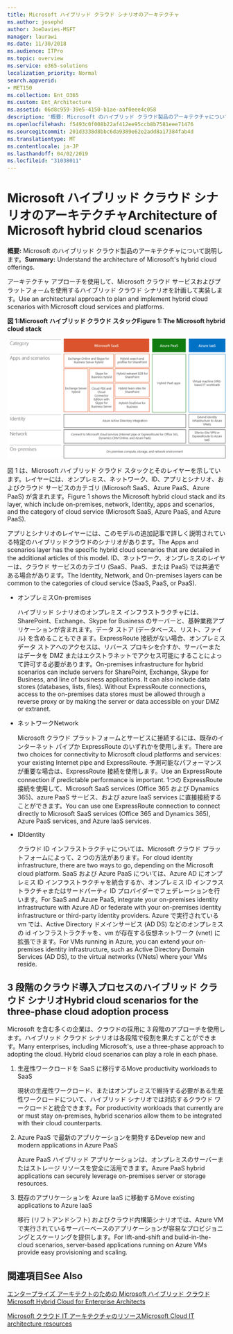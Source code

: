 ```yaml
---
title: Microsoft ハイブリッド クラウド シナリオのアーキテクチャ
ms.author: josephd
author: JoeDavies-MSFT
manager: laurawi
ms.date: 11/30/2018
ms.audience: ITPro
ms.topic: overview
ms.service: o365-solutions
localization_priority: Normal
search.appverid:
- MET150
ms.collection: Ent_O365
ms.custom: Ent_Architecture
ms.assetid: 06d8c959-39e5-4150-b1ae-aaf0eee4c058
description: '概要: Microsoft のハイブリッド クラウド製品のアーキテクチャについて説明します。'
ms.openlocfilehash: f5493c0f008b22af412ee95ccb8b7581eee71476
ms.sourcegitcommit: 201d3338d8bbc6da9389e62e2add8a17384fab4d
ms.translationtype: MT
ms.contentlocale: ja-JP
ms.lasthandoff: 04/02/2019
ms.locfileid: "31038011"
---
```

# <a name="architecture-of-microsoft-hybrid-cloud-scenarios"></a><span data-ttu-id="ceca7-103">Microsoft ハイブリッド クラウド シナリオのアーキテクチャ</span><span class="sxs-lookup"><span data-stu-id="ceca7-103">Architecture of Microsoft hybrid cloud scenarios</span></span>

 <span data-ttu-id="ceca7-104">**概要:** Microsoft のハイブリッド クラウド製品のアーキテクチャについて説明します。</span><span class="sxs-lookup"><span data-stu-id="ceca7-104">**Summary:** Understand the architecture of Microsoft's hybrid cloud offerings.</span></span>
  
<span data-ttu-id="ceca7-105">アーキテクチャ アプローチを使用して、Microsoft クラウド サービスおよびプラットフォームを使用するハイブリッド クラウド シナリオを計画して実装します。</span><span class="sxs-lookup"><span data-stu-id="ceca7-105">Use an architectural approach to plan and implement hybrid cloud scenarios with Microsoft cloud services and platforms.</span></span>
  
<span data-ttu-id="ceca7-106">**図 1:Microsoft ハイブリッド クラウド スタック**</span><span class="sxs-lookup"><span data-stu-id="ceca7-106">**Figure 1: The Microsoft hybrid cloud stack**</span></span>

![Microsoft ハイブリッド クラウド スタック](media/Hybrid-Poster/Hybrid-Cloud-Stack.png)
  
<span data-ttu-id="ceca7-108">図 1 は、Microsoft ハイブリッド クラウド スタックとそのレイヤーを示しています。レイヤーには、オンプレミス、ネットワーク、ID、アプリとシナリオ、およびクラウド サービスのカテゴリ (Microsoft SaaS、Azure PaaS、Azure PaaS) が含まれます。</span><span class="sxs-lookup"><span data-stu-id="ceca7-108">Figure 1 shows the Microsoft hybrid cloud stack and its layer, which include on-premises, network, Identity, apps and scenarios, and the category of cloud service (Microsoft SaaS, Azure PaaS, and Azure PaaS).</span></span>
  
<span data-ttu-id="ceca7-109">アプリとシナリオのレイヤーには、このモデルの追加記事で詳しく説明されている特定のハイブリッドクラウドのシナリオがあります。</span><span class="sxs-lookup"><span data-stu-id="ceca7-109">The Apps and scenarios layer has the specific hybrid cloud scenarios that are detailed in the additional articles of this model.</span></span> <span data-ttu-id="ceca7-110">ID、ネットワーク、オンプレミスのレイヤーは、クラウド サービスのカテゴリ (SaaS、PaaS、または PaaS) では共通である場合があります。</span><span class="sxs-lookup"><span data-stu-id="ceca7-110">The Identity, Network, and On-premises layers can be common to the categories of cloud service (SaaS, PaaS, or PaaS).</span></span>
  
- <span data-ttu-id="ceca7-111">オンプレミス</span><span class="sxs-lookup"><span data-stu-id="ceca7-111">On-premises</span></span>
    
    <span data-ttu-id="ceca7-p102">ハイブリッド シナリオのオンプレミス インフラストラクチャには、SharePoint、Exchange、Skype for Business のサーバーと、基幹業務アプリケーションが含まれます。データ ストア (データベース、リスト、ファイル) を含めることもできます。ExpressRoute 接続がない場合、オンプレミス データ ストアへのアクセスは、リバース プロキシを介すか、サーバーまたはデータを DMZ またはエクストラネットでアクセス可能にすることによって許可する必要があります。</span><span class="sxs-lookup"><span data-stu-id="ceca7-p102">On-premises infrastructure for hybrid scenarios can include servers for SharePoint, Exchange, Skype for Business, and line of business applications. It can also include data stores (databases, lists, files). Without ExpressRoute connections, access to the on-premises data stores must be allowed through a reverse proxy or by making the server or data accessible on your DMZ or extranet.</span></span>
    
- <span data-ttu-id="ceca7-115">ネットワーク</span><span class="sxs-lookup"><span data-stu-id="ceca7-115">Network</span></span>
    
    <span data-ttu-id="ceca7-116">Microsoft クラウド プラットフォームとサービスに接続するには、既存のインターネット パイプか ExpressRoute のいずれかを使用します。</span><span class="sxs-lookup"><span data-stu-id="ceca7-116">There are two choices for connectivity to Microsoft cloud platforms and services: your existing Internet pipe and ExpressRoute.</span></span> <span data-ttu-id="ceca7-117">予測可能なパフォーマンスが重要な場合は、ExpressRoute 接続を使用します。</span><span class="sxs-lookup"><span data-stu-id="ceca7-117">Use an ExpressRoute connection if predictable performance is important.</span></span> <span data-ttu-id="ceca7-118">1つの ExpressRoute 接続を使用して、Microsoft SaaS services (Office 365 および Dynamics 365)、azure PaaS サービス、および azure IaaS services に直接接続することができます。</span><span class="sxs-lookup"><span data-stu-id="ceca7-118">You can use one ExpressRoute connection to connect directly to Microsoft SaaS services (Office 365 and Dynamics 365), Azure PaaS services, and Azure IaaS services.</span></span>
    
- <span data-ttu-id="ceca7-119">ID</span><span class="sxs-lookup"><span data-stu-id="ceca7-119">Identity</span></span>
    
    <span data-ttu-id="ceca7-120">クラウド ID インフラストラクチャについては、Microsoft クラウド プラットフォームによって、2 つの方法があります。</span><span class="sxs-lookup"><span data-stu-id="ceca7-120">For cloud identity infrastructure, there are two ways to go, depending on the Microsoft cloud platform.</span></span> <span data-ttu-id="ceca7-121">SaaS および Azure PaaS については、Azure AD にオンプレミス ID インフラストラクチャを統合するか、オンプレミス ID インフラストラクチャまたはサードパーティ ID プロバイダーでフェデレーションを行います。</span><span class="sxs-lookup"><span data-stu-id="ceca7-121">For SaaS and Azure PaaS, integrate your on-premises identity infrastructure with Azure AD or federate with your on-premises identity infrastructure or third-party identity providers.</span></span> <span data-ttu-id="ceca7-122">Azure で実行されている vm では、Active Directory ドメインサービス (AD DS) などのオンプレミスの id インフラストラクチャを、vm が存在する仮想ネットワーク (vnet) に拡張できます。</span><span class="sxs-lookup"><span data-stu-id="ceca7-122">For VMs running in Azure, you can extend your on-premises identity infrastructure, such as Active Directory Domain Services (AD DS), to the virtual networks (VNets) where your VMs reside.</span></span>
    
## <a name="hybrid-cloud-scenarios-for-the-three-phase-cloud-adoption-process"></a><span data-ttu-id="ceca7-123">3 段階のクラウド導入プロセスのハイブリッド クラウド シナリオ</span><span class="sxs-lookup"><span data-stu-id="ceca7-123">Hybrid cloud scenarios for the three-phase cloud adoption process</span></span>

<span data-ttu-id="ceca7-p105">Microsoft を含む多くの企業は、クラウドの採用に 3 段階のアプローチを使用します。ハイブリッド クラウド シナリオは各段階で役割を果たすことができます。</span><span class="sxs-lookup"><span data-stu-id="ceca7-p105">Many enterprises, including Microsoft's, use a three-phase approach to adopting the cloud. Hybrid cloud scenarios can play a role in each phase.</span></span>
  
1. <span data-ttu-id="ceca7-126">生産性ワークロードを SaaS に移行する</span><span class="sxs-lookup"><span data-stu-id="ceca7-126">Move productivity workloads to SaaS</span></span>
    
    <span data-ttu-id="ceca7-127">現状の生産性ワークロード、またはオンプレミスで維持する必要がある生産性ワークロードについて、ハイブリッド シナリオでは対応するクラウド ワークロードと統合できます。</span><span class="sxs-lookup"><span data-stu-id="ceca7-127">For productivity workloads that currently are or must stay on-premises, hybrid scenarios allow them to be integrated with their cloud counterparts.</span></span>
    
2. <span data-ttu-id="ceca7-128">Azure PaaS で最新のアプリケーションを開発する</span><span class="sxs-lookup"><span data-stu-id="ceca7-128">Develop new and modern applications in Azure PaaS</span></span>
    
    <span data-ttu-id="ceca7-129">Azure PaaS ハイブリッド アプリケーションは、オンプレミスのサーバーまたはストレージ リソースを安全に活用できます。</span><span class="sxs-lookup"><span data-stu-id="ceca7-129">Azure PaaS hybrid applications can securely leverage on-premises server or storage resources.</span></span>
    
3. <span data-ttu-id="ceca7-130">既存のアプリケーションを Azure IaaS に移動する</span><span class="sxs-lookup"><span data-stu-id="ceca7-130">Move existing applications to Azure IaaS</span></span>
    
    <span data-ttu-id="ceca7-131">移行 (リフトアンドシフト) およびクラウド内構築シナリオでは、Azure VM で実行されているサーバーベースのアプリケーションが容易なプロビジョニングとスケーリングを提供します。</span><span class="sxs-lookup"><span data-stu-id="ceca7-131">For lift-and-shift and build-in-the-cloud scenarios, server-based applications running on Azure VMs provide easy provisioning and scaling.</span></span>
    
## <a name="see-also"></a><span data-ttu-id="ceca7-132">関連項目</span><span class="sxs-lookup"><span data-stu-id="ceca7-132">See Also</span></span>

[<span data-ttu-id="ceca7-133">エンタープライズ アーキテクトのための Microsoft ハイブリッド クラウド</span><span class="sxs-lookup"><span data-stu-id="ceca7-133">Microsoft Hybrid Cloud for Enterprise Architects</span></span>](microsoft-hybrid-cloud-for-enterprise-architects.md)
  
[<span data-ttu-id="ceca7-134">Microsoft クラウド IT アーキテクチャのリソース</span><span class="sxs-lookup"><span data-stu-id="ceca7-134">Microsoft Cloud IT architecture resources</span></span>](microsoft-cloud-it-architecture-resources.md)

